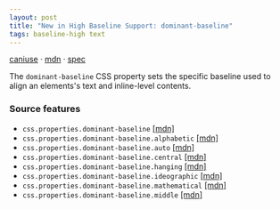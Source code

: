 ```yaml
---
layout: post
title: "New in High Baseline Support: dominant-baseline"
tags: baseline-high text
---
```


[caniuse](https://caniuse.com/?search=dominant-baseline) · [mdn](https://developer.mozilla.org/en-US/search?q=dominant-baseline) · [spec](https://drafts.csswg.org/css-inline-3/#dominant-baseline-property)

The `dominant-baseline` CSS property sets the specific baseline used to align an elements's text and inline-level contents.

### Source features

- ``css.properties.dominant-baseline`` [[mdn]](https://developer.mozilla.org/en-US/search?q=css.properties.dominant-baseline)
- ``css.properties.dominant-baseline.alphabetic`` [[mdn]](https://developer.mozilla.org/en-US/search?q=css.properties.dominant-baseline.alphabetic)
- ``css.properties.dominant-baseline.auto`` [[mdn]](https://developer.mozilla.org/en-US/search?q=css.properties.dominant-baseline.auto)
- ``css.properties.dominant-baseline.central`` [[mdn]](https://developer.mozilla.org/en-US/search?q=css.properties.dominant-baseline.central)
- ``css.properties.dominant-baseline.hanging`` [[mdn]](https://developer.mozilla.org/en-US/search?q=css.properties.dominant-baseline.hanging)
- ``css.properties.dominant-baseline.ideographic`` [[mdn]](https://developer.mozilla.org/en-US/search?q=css.properties.dominant-baseline.ideographic)
- ``css.properties.dominant-baseline.mathematical`` [[mdn]](https://developer.mozilla.org/en-US/search?q=css.properties.dominant-baseline.mathematical)
- ``css.properties.dominant-baseline.middle`` [[mdn]](https://developer.mozilla.org/en-US/search?q=css.properties.dominant-baseline.middle)
